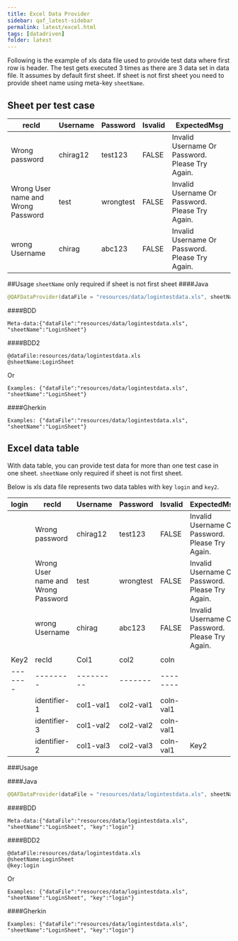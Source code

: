 ```yaml
---
title: Excel Data Provider
sidebar: qaf_latest-sidebar
permalink: latest/excel.html
tags: [datadriven]
folder: latest
---
```

Following is the example of xls data file used to provide test data where first row is header. The test gets executed 3 times as there are 3 data set in data file. It assumes by default first sheet. If sheet is not first sheet you need to provide sheet name using meta-key `sheetName`.

## Sheet per test case

| recId | Username | Password | Isvalid | ExpectedMsg |
|-------|---------|-------|--------|---------|
| Wrong password | chirag12 |  test123 | FALSE | Invalid Username Or Password. Please Try Again.|
| Wrong User name and Wrong Password | test | wrongtest | FALSE | Invalid Username Or Password. Please Try Again.|
| wrong Username | chirag	| abc123 | FALSE | Invalid Username Or Password. Please Try Again. |

##Usage
`sheetName` only required if sheet is not first sheet
####Java
```java
@QAFDataProvider(dataFile = "resources/data/logintestdata.xls", sheetName="LoginSheet")

```
####BDD
```
Meta-data:{"dataFile":"resources/data/logintestdata.xls", "sheetName":"LoginSheet"}
```

####BDD2
```
@dataFile:resources/data/logintestdata.xls
@sheetName:LoginSheet

```
Or

```
Examples: {"dataFile":"resources/data/logintestdata.xls", "sheetName":"LoginSheet"}

```

####Gherkin
```
Examples: {"dataFile":"resources/data/logintestdata.xls", "sheetName":"LoginSheet"}

```



## Excel data table
With data table, you can provide test data for more than one test case in one sheet. `sheetName` only required if sheet is not first sheet.

Below is xls data file represents two data tables with key `login` and `key2`.
	
| login | recId | Username | Password | Isvalid | ExpectedMsg | |
|-------|--------|---------|-------|--------|---------|---------|
|       | Wrong password | chirag12 |  test123 | FALSE | Invalid Username Or Password. Please Try Again.| |
|       | Wrong User name and Wrong Password | test | wrongtest | FALSE | Invalid Username Or Password. Please Try Again.|	|
|       | wrong Username | chirag	| abc123 | FALSE | Invalid Username Or Password. Please Try Again. | login |
|       |       |      |      |      | | |
| Key2  | recId | Col1 | col2 | coln | | |
|-------|--------|---------|-------|--------| | |
|       | identifier-1 | col1-val1 |  col2-val1 | coln-val1| | |
|       | identifier-3 | col1-val2 | col2-val2 | coln-val1 | | |
|       | identifier-2 | col1-val3 | col2-val3 | coln-val1 | Key2 | |

###Usage

####Java
```java
@QAFDataProvider(dataFile = "resources/data/logintestdata.xls", sheetName="LoginSheet", key="login")

```
####BDD
```
Meta-data:{"dataFile":"resources/data/logintestdata.xls", "sheetName":"LoginSheet", "key":"login"}
```

####BDD2
```
@dataFile:resources/data/logintestdata.xls
@sheetName:LoginSheet
@key:login
```
Or

```
Examples: {"dataFile":"resources/data/logintestdata.xls", "sheetName":"LoginSheet", "key":"login"}

```

####Gherkin
```
Examples: {"dataFile":"resources/data/logintestdata.xls", "sheetName":"LoginSheet", "key":"login"}

```


